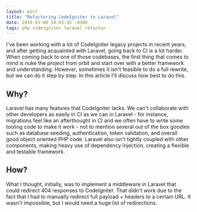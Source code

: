 ```yaml
---
layout: post
title: "Refactoring CodeIgniter to Laravel"
date: 2016-03-08 10:03:35 -0300
tags: php codeigniter laravel refactor
---
```

I've been working with a lot of CodeIgniter legacy projects in recent years, and after getting acquainted with Laravel, going back to CI is a lot harder. When coming back to one of those codebases, the first thing that comes to mind is nuke the project from orbit and start over with a better framework and understanding. However, sometimes it isn't feasible to do a full rewrite, but we can do it step by step. In this article I'll discuss how best to do this.

## Why?

Laravel has many features that CodeIgniter lacks. We can't collaborate with other developers as easily in CI as we can in Laravel - for instance, migrations feel like an afterthought in CI and we often have to write some tooling code to make it work - not to mention several out of the box goodies such as database seeding, authentication, token validation, and overall good object oriented PHP code. Laravel also isn't tightly coupled with other components, making heavy use of dependency injection, creating a flexible and testable framework.

## How?

What I thought, initially, was to implement a middleware in Laravel that could redirect 404 responses to CodeIgniter. That didn't work due to the fact that I had to manually redirect full payload + headers to a certain URL. It wasn't impossible, but I would need a huge list of redirections.